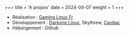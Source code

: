 +++
title = 'A propos'
date = 2024-04-07
weight = 1
+++

- Réalisation : [Gaming Linux Fr](https://www.gaminglinux.fr/)
- Développement : [Darkone Linux](https://www.youtube.com/@DarkoneLinux), Skythrew, [Cardiac](https://www.youtube.com/@Cardiacman)
- Hébergement : Github
